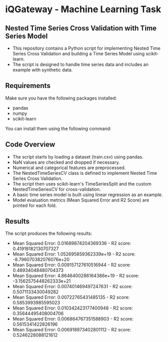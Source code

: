 # iQGateway - Machine Learning Task
## Nested Time Series Cross Validation with Time Series Model

- This repository contains a Python script for implementing Nested Time Series Cross Validation and building a Time Series Model using scikit-learn. 
- The script is designed to handle time series data and includes an example with synthetic data.

## Requirements

Make sure you have the following packages installed:

- pandas
- numpy
- scikit-learn

You can install them using the following command:

## Code Overview
- The script starts by loading a dataset (train.csv) using pandas.
- NaN values are checked and dropped if necessary.
- Numerical and categorical features are preprocessed.
- The NestedTimeSeriesCV class is defined to implement Nested Time Series Cross Validation.
- The script then uses scikit-learn's TimeSeriesSplit and the custom NestedTimeSeriesCV for cross-validation.
- A basic time series model is built using linear regression as an example.
- Model evaluation metrics (Mean Squared Error and R2 Score) are printed for each fold.

## Results
The script produces the following results:
- Mean Squared Error: 0.01689874204369336     - R2 score: 0.41918182130707327
- Mean Squared Error: 1.052695859362339e+19     - R2 score: -8.796070382076076e+20
- Mean Squared Error: 0.009157127610516944     - R2 score: 0.48934048480704373
- Mean Squared Error: 4.8646400286164386e+19     - R2 score: -3.1562575448262333e+21
- Mean Squared Error: 0.007401469497247631     - R2 score: 0.5071133430049282
- Mean Squared Error: 0.00722765431485135     - R2 score: 0.5853993985595023
- Mean Squared Error: 0.010342423177400948     - R2 score: 0.35644495408004706
- Mean Squared Error: 0.006864767351588903     - R2 score: 0.5615341422826196
- Mean Squared Error: 0.006918973402801112     - R2 score: 0.5246228088121612

